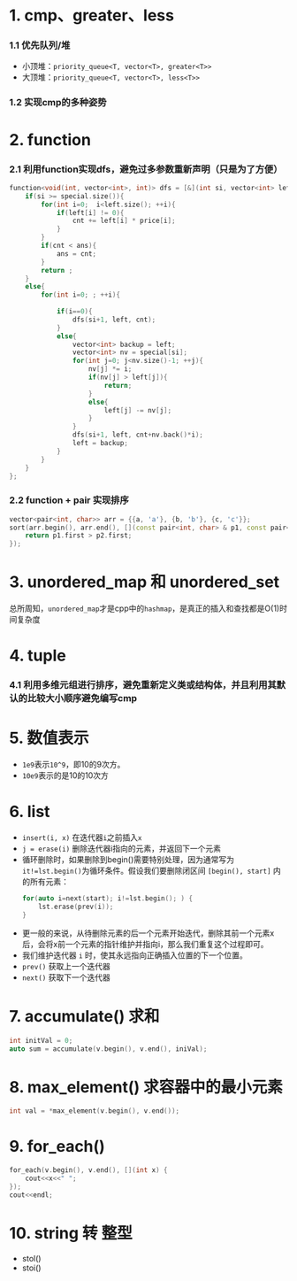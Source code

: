 # 1. cmp、greater、less
### 1.1 优先队列/堆
- 小顶堆：`priority_queue<T, vector<T>, greater<T>>`
- 大顶堆：`priority_queue<T, vector<T>, less<T>>`

### 1.2 实现cmp的多种姿势


# 2. function
### 2.1 利用function实现dfs，避免过多参数重新声明（只是为了方便）
```cpp
function<void(int, vector<int>, int)> dfs = [&](int si, vector<int> left, int cnt){
    if(si >= special.size()){
        for(int i=0;  i<left.size(); ++i){
            if(left[i] != 0){
                cnt += left[i] * price[i];
            }
        }
        if(cnt < ans){
            ans = cnt;
        }
        return ;
    }
    else{
        for(int i=0; ; ++i){
            
            if(i==0){
                dfs(si+1, left, cnt);
            }
            else{
                vector<int> backup = left;
                vector<int> nv = special[si];
                for(int j=0; j<nv.size()-1; ++j){
                    nv[j] *= i;
                    if(nv[j] > left[j]){
                        return;
                    }
                    else{
                        left[j] -= nv[j];
                    }
                }
                dfs(si+1, left, cnt+nv.back()*i);
                left = backup;
            }
        }
    }
};

```
### 2.2 function + pair 实现排序
```cpp
vector<pair<int, char>> arr = {{a, 'a'}, {b, 'b'}, {c, 'c'}};
sort(arr.begin(), arr.end(), [](const pair<int, char> & p1, const pair<int, char> & p2) {
    return p1.first > p2.first;
});
```
# 3. unordered_map 和 unordered_set

总所周知，`unordered_map`才是cpp中的`hashmap`，是真正的插入和查找都是O(1)时间复杂度

# 4. tuple
### 4.1 利用多维元组进行排序，避免重新定义类或结构体，并且利用其默认的比较大小顺序避免编写cmp


# 5. 数值表示
- `1e9`表示`10^9`，即10的9次方。
- `10e9`表示的是10的10次方

# 6. list
- `insert(i, x)` 在迭代器`i`之前插入`x`
- `j = erase(i)` 删除迭代器i指向的元素，并返回下一个元素
- 循环删除时，如果删除到begin()需要特别处理，因为通常写为`it!=lst.begin()`为循环条件。假设我们要删除闭区间 `[begin(), start]` 内的所有元素：
    ```cpp
    for(auto i=next(start); i!=lst.begin(); ) {
        lst.erase(prev(i));
    }
    ```
- 更一般的来说，从待删除元素的后一个元素开始迭代，删除其前一个元素x后，会将x前一个元素的指针维护并指向i，那么我们重复这个过程即可。
- 我们维护迭代器 `i` 时，使其永远指向正确插入位置的下一个位置。
- `prev()` 获取上一个迭代器
- `next()` 获取下一个迭代器

# 7. accumulate() 求和
```cpp
int initVal = 0;
auto sum = accumulate(v.begin(), v.end(), iniVal);
```

# 8. max_element() 求容器中的最小元素
```cpp
int val = *max_element(v.begin(), v.end());
```

# 9. for_each() 
```cpp
for_each(v.begin(), v.end(), [](int x) {
    cout<<x<<" ";
});
cout<<endl;
```

# 10. string 转 整型
- stol()
- stoi() 
